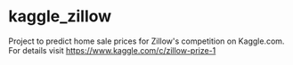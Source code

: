 # kaggle_zillow

Project to predict home sale prices for Zillow's competition on Kaggle.com. For details visit https://www.kaggle.com/c/zillow-prize-1
